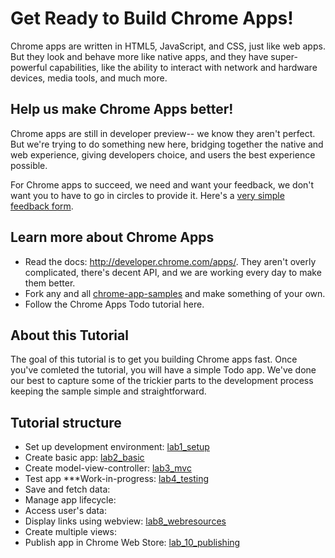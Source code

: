 Get Ready to Build Chrome Apps!
===============================
Chrome apps are written in HTML5, JavaScript, and CSS, just like web apps.
But they look and behave more like native apps, and they have super-powerful capabilities,
like the ability to interact with network and hardware devices, media tools, and much more.

Help us make Chrome Apps better!
--------------------------------
Chrome apps are still in developer preview-- we know they aren't perfect. But we're trying to do something new here, bridging together the native and web experience, giving developers choice, and users the best experience possible.

For Chrome apps to succeed, we need and want your feedback, we don't want you to have to go in circles to provide it.
Here's a [very simple feedback form](https://docs.google.com/a/google.com/forms/d/1x3309vpp-KTiHqZWOCQhjVrIWxkm0wEBp2IWMG2ywbU/viewform?id=1x3309vpp-KTiHqZWOCQhjVrIWxkm0wEBp2IWMG2ywbU).

Learn more about Chrome Apps
----------------------------
* Read the docs: http://developer.chrome.com/apps/. They aren't overly complicated, there's decent API, and we are working every day to make them better.
* Fork any and all [chrome-app-samples](https://github.com/GoogleChrome/chrome-app-samples) and make something of your own.
* Follow the Chrome Apps Todo tutorial here.


About this Tutorial
-------------------
The goal of this tutorial is to get you building Chrome apps fast. Once you've comleted the tutorial,
you will have a simple Todo app. We've done our best to capture some of the trickier parts to the development process
keeping the sample simple and straightforward.

Tutorial structure
------------------
* Set up development environment: [lab1_setup](https://github.com/Meggin/chrome-apps-appcelerated/tree/master/lab1_setup)
* Create basic app: [lab2_basic](https://github.com/Meggin/chrome-apps-appcelerated/tree/master/lab2_basic)
* Create model-view-controller: [lab3_mvc](https://github.com/Meggin/chrome-apps-appcelerated/tree/master/lab3_mvc)
* Test app ***Work-in-progress: [lab4_testing](https://github.com/Meggin/chrome-apps-appcelerated/tree/master/lab4_testing)
* Save and fetch data: []()
* Manage app lifecycle: []()
* Access user's data: []()
* Display links using webview: [lab8_webresources](https://github.com/Meggin/chrome-apps-appcelerated/tree/master/lab8_webresoures)
* Create multiple views: []()
* Publish app in Chrome Web Store: [lab_10_publishing](https://github.com/Meggin/chrome-apps-appcelerated/tree/master/lab_10_publishing)